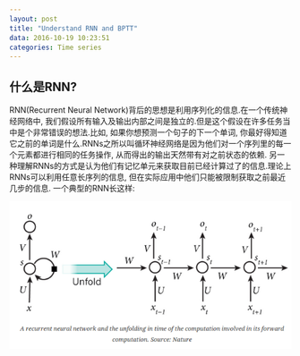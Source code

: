 ```yaml
---
layout: post
title: "Understand RNN and BPTT"
data: 2016-10-19 10:23:51
categories: Time series
---
```

## 什么是RNN?
RNN(Recurrent Neural Network)背后的思想是利用序列化的信息.在一个传统神经网络中, 我们假设所有输入及输出内部之间是独立的.但是这个假设在许多任务当中是个非常错误的想法.比如, 如果你想预测一个句子的下一个单词, 你最好得知道它之前的单词是什么.RNNs之所以叫循环神经网络是因为他们对一个序列里的每一个元素都进行相同的任务操作, 从而得出的输出天然带有对之前状态的依赖. 另一种理解RNNs的方式是认为他们有记忆单元来获取目前已经计算过了的信息.理论上RNNs可以利用任意长序列的信息, 但在实际应用中他们只能被限制获取之前最近几步的信息. 一个典型的RNN长这样:

![image](https://github.com/ColdCodeCool/ColdCodeCool.github.io/raw/master/images/rnn_nature.png)